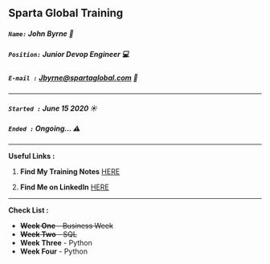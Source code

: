 ## Sparta Global Training
##### `Name:` John Byrne :office:
##### `Position:` Junior Devop Engineer :computer: 
##### `E-mail :` Jbyrne@spartaglobal.com :email:
___

##### `Started :` **June 15 2020** :sunny:
##### `Ended :`  **Ongoing...** :warning:
 
___

**Useful Links :** 

1. **Find My Training Notes** [HERE](/Notes)

2. **Find Me on LinkedIn** [HERE](https://www.linkedin.com/in/john-byrne-b74214174/)

___

**Check List :** 

* ~~**Week One** - Business Week~~
* ~~**Week Two** - SQL~~ 
* **Week Three** - Python
* **Week Four** - Python

